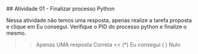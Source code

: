 ## Atividade 01 - Finalizar processo Python

Nessa atividade não temos uma resposta, apenas realize a tarefa proposta e clique em Eu consegui.
Verifique o PID do processo python e finalize o mesmo.

>>Apenas UMA resposta Correta <<
(*) Eu consegui
( ) Nulo
